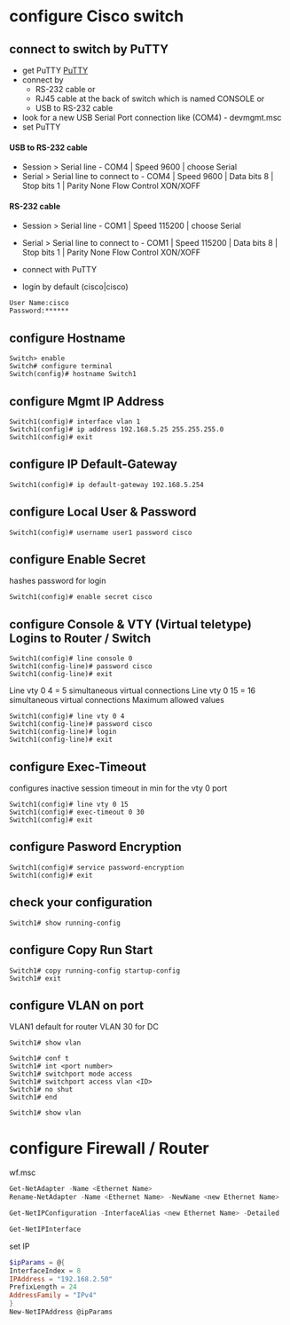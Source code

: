 # configure Cisco switch
## connect to switch by PuTTY
- get PuTTY [PuTTY](https://www.putty.org/)
- connect by 
  - RS-232 cable or 
  - RJ45 cable at the back of switch which is named CONSOLE or
  - USB to RS-232 cable
- look for a new USB Serial Port connection like (COM4) - devmgmt.msc
- set PuTTY
#### USB to RS-232 cable
  - Session > Serial line - COM4 | Speed 9600 | choose Serial
  - Serial > Serial line to connect to - COM4 | Speed 9600 | Data bits 8 | Stop bits 1 | Parity None Flow Control XON/XOFF

#### RS-232 cable
  - Session > Serial line - COM1 | Speed 115200 | choose Serial
  - Serial > Serial line to connect to - COM1 | Speed 115200 | Data bits 8 | Stop bits 1 | Parity None Flow Control XON/XOFF

- connect with PuTTY
- login by default (cisco|cisco)
```cisco
User Name:cisco
Password:******
```

## configure Hostname
```cisco
Switch> enable
Switch# configure terminal
Switch(config)# hostname Switch1
```
## configure Mgmt IP Address
```cisco
Switch1(config)# interface vlan 1
Switch1(config)# ip address 192.168.5.25 255.255.255.0
Switch1(config)# exit
```
## configure IP Default-Gateway
```cisco
Switch1(config)# ip default-gateway 192.168.5.254
```
## configure Local User & Password
```cisco
Switch1(config)# username user1 password cisco
```
## configure Enable Secret
hashes password for login
```cisco
Switch1(config)# enable secret cisco
```
## configure Console & VTY (Virtual teletype) Logins to Router / Switch
```cisco
Switch1(config)# line console 0
Switch1(config-line)# password cisco
Switch1(config-line)# exit
```
Line vty 0 4 = 5 simultaneous virtual connections
Line vty 0 15 = 16 simultaneous virtual connections Maximum allowed values
```cisco
Switch1(config)# line vty 0 4
Switch1(config-line)# password cisco
Switch1(config-line)# login
Switch1(config-line)# exit
```
## configure Exec-Timeout
configures inactive session timeout in min for the vty 0 port
```cisco
Switch1(config)# line vty 0 15
Switch1(config)# exec-timeout 0 30
Switch1(config)# exit
```
## configure Pasword Encryption
```cisco
Switch1(config)# service password-encryption
Switch1(config)# exit
```
## check your configuration
```cisco
Switch1# show running-config
```
## configure Copy Run Start
```cisco
Switch1# copy running-config startup-config
Switch1# exit
```
## configure VLAN on port
VLAN1 default for router
VLAN 30 for DC
```cisco
Switch1# show vlan

Switch1# conf t
Switch1# int <port number>
Switch1# switchport mode access
Switch1# switchport access vlan <ID>
Switch1# no shut
Switch1# end

Switch1# show vlan
```

# configure Firewall / Router
wf.msc
```powershell
Get-NetAdapter -Name <Ethernet Name>
Rename-NetAdapter -Name <Ethernet Name> -NewName <new Ethernet Name>

Get-NetIPConfiguration -InterfaceAlias <new Ethernet Name> -Detailed

Get-NetIPInterface
```
set IP
```powershell
$ipParams = @{
InterfaceIndex = 8
IPAddress = "192.168.2.50"
PrefixLength = 24
AddressFamily = "IPv4"
}
New-NetIPAddress @ipParams
```
